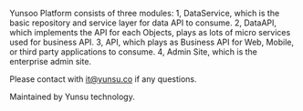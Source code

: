 
Yunsoo Platform consists of three modules:
1, DataService, which is the basic repository and service layer for data API to consume.
2, DataAPI, which implements the API for each Objects, plays as lots of micro services used for business API.
3, API, which plays as Business API for Web, Mobile, or third party applications to consume.
4, Admin Site, which is the enterprise admin site.

Please contact with it@yunsu.co if any questions.

Maintained by Yunsu technology.

